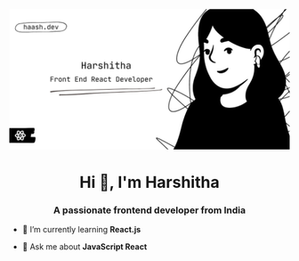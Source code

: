 <img src='Harshitha.png'>

<h1 align="center">Hi 👋, I'm Harshitha</h1>
<h3 align="center">A passionate frontend developer from India</h3>

- 🌱 I’m currently learning **React.js**

- 💬 Ask me about **JavaScript React**





